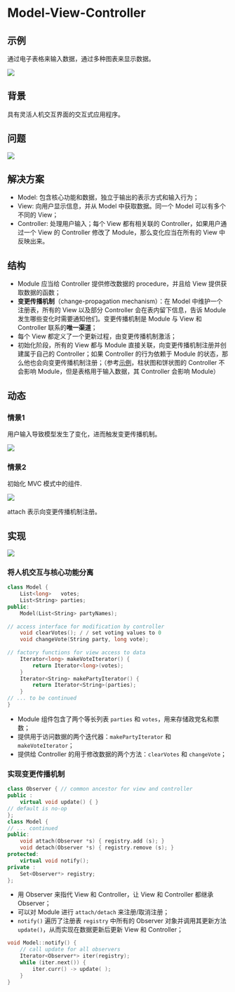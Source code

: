 # Model-View-Controller

## 示例

通过电子表格来输入数据，通过多种图表来显示数据。

![](.\Figures\mvc_example.png)

## 背景

具有灵活人机交互界面的交互式应用程序。

## 问题

![](.\Figures\mvc_forces.png)

## 解决方案

- Model: 包含核心功能和数据，独立于输出的表示方式和输入行为；
- View: 向用户显示信息，并从 Model 中获取数据。同一个 Model 可以有多个不同的 View；
- Controller: 处理用户输入；每个 View 都有相关联的 Controller，如果用户通过一个 View 的 Controller 修改了 Module，那么变化应当在所有的 View 中反映出来。

## 结构

- Module 应当给 Controller 提供修改数据的 procedure，并且给 View 提供获取数据的函数；
- **变更传播机制**（change-propagation mechanism）：在 Model 中维护一个注册表，所有的 View 以及部分 Controller 会在表内留下信息，告诉 Module 发生哪些变化时需要通知他们。变更传播机制是 Module 与 View 和 Controller 联系的**唯一渠道**；
- 每个 View 都定义了一个更新过程，由变更传播机制激活；
- 初始化阶段，所有的 View 都与 Module 直接关联，向变更传播机制注册并创建属于自己的 Controller；如果 Controller 的行为依赖于 Module 的状态，那么他也会向变更传播机制注册；（参考[示例](#示例)，柱状图和饼状图的 Controller 不会影响 Module，但是表格用于输入数据，其 Controller 会影响 Module）

## 动态

### 情景1

用户输入导致模型发生了变化，进而触发变更传播机制。

![](.\Figures\mvc_case_1.png)

### 情景2

初始化 MVC 模式中的组件.

![](.\Figures\mvc_case_2.png)

attach 表示向变更传播机制注册。

## 实现

![](./Figures/mvc_observer.png)

### 将人机交互与核心功能分离

```c++
class Model {
	List<long>   votes;
	List<String> parties;
public:
	Model(List<String> partyNames);
    
// access interface for modification by controller
	void clearVotes(); / / set voting values to 0
	void changeVote(String party, long vote);
    
// factory functions for view access to data
	Iterator<long> makeVoteIterator() {
		return Iterator<long>(votes);
	}
	Iterator<String> makePartyIterator() {
		return Iterator<String>(parties);
	}
// ... to be continued
}
```

- Module 组件包含了两个等长列表 `parties` 和 `votes`，用来存储政党名和票数；
- 提供用于访问数据的两个迭代器：`makePartyIterator` 和 `makeVoteIterator`；
- 提供给 Controller 的用于修改数据的两个方法：`clearVotes` 和 `changeVote`；

### 实现变更传播机制

```c++
class Observer { // common ancestor for view and controller
public :
	virtual void update() { }
// default is no-op
};
class Model {
// ... continued
public:
	void attach(Observer *s) { registry.add (s); }
	void detach(Observer *s) { registry.remove (s); }
protected:
	virtual void notify();
private :
	Set<Observer*> registry;
};
```

- 用 Observer 来指代 View 和 Controller，让 View 和 Controller 都继承 Observer；
- 可以对 Module 进行 `attach/detach` 来注册/取消注册；
- `notify()` 遍历了注册表 `registry` 中所有的 Observer 对象并调用其更新方法 `update()`，从而实现在数据更新后更新 View 和 Controller；

```c++
void Model::notify() {
	// call update for all observers
	Iterator<Observer*> iter(registry);
	while (iter.next()) {
		iter.curr() -> update( );
	}
}
```